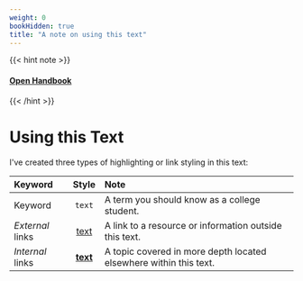 ```yaml
---
weight: 0
bookHidden: true
title: "A note on using this text"
---
```

{{< hint note >}} 
#### <i class="fas fa-dot-circle"></i> [**Open Handbook**](/resources/open-handbook) 
{{< /hint >}}

# Using this Text

I've created three types of highlighting or link styling in this text: 


| Keyword   |   Style | Note    
|:----------|:-------------:|:---------|
| Keyword  |  `text` | A term you should know as a college student.
| *External* links |  [text](https://www.youtube.com/watch?v=oHg5SJYRHA0) | A link to a resource or information outside this text.
| *Internal* links | [**text**]() | A topic covered in more depth located elsewhere within this text.



